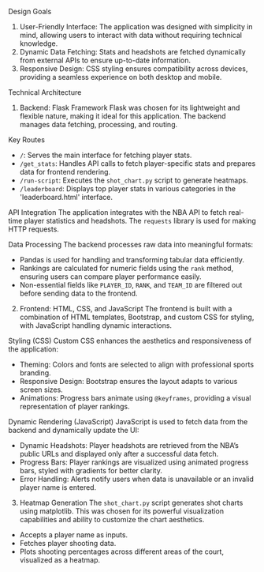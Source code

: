 Design Goals
1. User-Friendly Interface: The application was designed with simplicity in mind, allowing users to interact with data without requiring technical knowledge.
2. Dynamic Data Fetching: Stats and headshots are fetched dynamically from external APIs to ensure up-to-date information.
3. Responsive Design: CSS styling ensures compatibility across devices, providing a seamless experience on both desktop and mobile.

Technical Architecture
1. Backend: Flask Framework
Flask was chosen for its lightweight and flexible nature, making it ideal for this application. The backend manages data fetching, processing, and routing.

Key Routes
- `/`: Serves the main interface for fetching player stats.
- `/get_stats`: Handles API calls to fetch player-specific stats and prepares data for frontend rendering.
- `/run-script`: Executes the `shot_chart.py` script to generate heatmaps.
- `/leaderboard`: Displays top player stats in various categories in the 'leaderboard.html' interface.

API Integration
The application integrates with the NBA API to fetch real-time player statistics and headshots. The `requests` library is used for making HTTP requests.

Data Processing
The backend processes raw data into meaningful formats:
- Pandas is used for handling and transforming tabular data efficiently.
- Rankings are calculated for numeric fields using the `rank` method, ensuring users can compare player performance easily.
- Non-essential fields like `PLAYER_ID`, `RANK`, and `TEAM_ID` are filtered out before sending data to the frontend.

2. Frontend: HTML, CSS, and JavaScript
The frontend is built with a combination of HTML templates, Bootstrap, and custom CSS for styling, with JavaScript handling dynamic interactions.

Styling (CSS)
Custom CSS enhances the aesthetics and responsiveness of the application:
- Theming: Colors and fonts are selected to align with professional sports branding.
- Responsive Design: Bootstrap ensures the layout adapts to various screen sizes.
- Animations: Progress bars animate using `@keyframes`, providing a visual representation of player rankings.

Dynamic Rendering (JavaScript)
JavaScript is used to fetch data from the backend and dynamically update the UI:
- Dynamic Headshots: Player headshots are retrieved from the NBA’s public URLs and displayed only after a successful data fetch.
- Progress Bars: Player rankings are visualized using animated progress bars, styled with gradients for better clarity.
- Error Handling: Alerts notify users when data is unavailable or an invalid player name is entered.

3. Heatmap Generation
The `shot_chart.py` script generates shot charts using matplotlib. This was chosen for its powerful visualization capabilities and ability to customize the chart aesthetics.
- Accepts a player name as inputs.
- Fetches player shooting data.
- Plots shooting percentages across different areas of the court, visualized as a heatmap.

